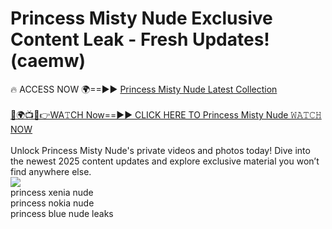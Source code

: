 # Princess Misty Nude Exclusive Content Leak - Fresh Updates! (caemw)

🔥 ACCESS NOW 🌍==►► <a href="https://tinyurl.com/2mz8nhtm" rel="nofollow">Princess Misty Nude Latest Collection</a>
<br><br>
[🔴🌍📺📱👉WA𝚃CH Now==►► CLICK HERE TO Princess Misty Nude 𝚆𝙰𝚃𝙲𝙷 NOW](https://tinyurl.com/2mz8nhtm)
<br><br>
Unlock Princess Misty Nude's private videos and photos today! Dive into the newest 2025 content updates and explore exclusive material you won’t find anywhere else.
<br>
<a href="https://tinyurl.com/2mz8nhtm" rel="nofollow" data-target="animated-image.originalLink"><img src="https://camo.githubusercontent.com/8a4f000d20f83aca3bf7ec5f350d767afa0574a8a352519fd8cfa583a6f93a33/68747470733a2f2f692e696d6775722e636f6d2f644a486b345a712e676966" data-canonical-src="https://i.imgur.com/dJHk4Zq.gif" style="max-width: 100%; display: inline-block;" data-target="animated-image.originalImage"></a>
<br>
princess xenia nude<br>
princess nokia nude<br>
princess blue nude leaks